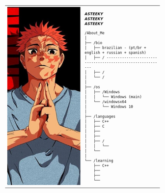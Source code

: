 <table>
  <tr>
    <td style="width: 50%;">
       <img src="https://github.com/asteeky/asteeky/blob/main/image.jpg" alt="Asuka" style="width: 200%; border: none;"/>
    </td>
    <td style="width: 50%; vertical-align: top;">
      <p style="font-family: monospace; font-size: 16px;">
       
    𝘼𝙎𝙏𝙀𝙀𝙆𝙔 
    𝘼𝙎𝙏𝙀𝙀𝙆𝙔
    𝘼𝙎𝙏𝙀𝙀𝙆𝙔

</p>

    /About_Me
    │
    ├── /bio
    │   ├── brazilian - (pt/br + english + russian + spanish)
    │   ├── / -----------------------------------------------------------
    │   ├── /
    │   └── /
    │
    ├── /os
    │   ├── /Windows
    │   │   └── Windows (main)
    │   └── /windowsx64
    │       └── Windows 10
    │
    ├── /languages
    │   ├── C++
    │   ├── C
    │   ├── 
    │   ├── 
    │   ├── /
    │   │   └── 
    │   └── 
    │
    └── /learning
        ├── C++
        ├── 
        ├── 
        └── 
        
  </tr>
</table>
